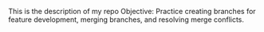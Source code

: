 This is the description of my repo
Objective: Practice creating branches for feature development, merging branches, and resolving merge conflicts.	

